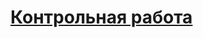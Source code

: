 # [Контрольная работа](https://nbviewer.org/github/Rozinge/FU_projects/blob/main/Buzin_ZBPI211.ipynb)